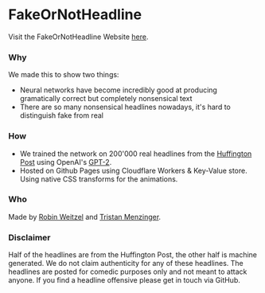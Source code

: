 # FakeOrNotHeadline

Visit the FakeOrNotHeadline Website [here](....link).


### Why
We made this to show two things:
* Neural networks have become incredibly good at producing gramatically correct but completely nonsensical text
* There are so many nonsensical headlines nowadays, it's hard to distinguish fake from real

### How
* We trained the network on 200'000 real headlines from the [Huffington Post](https://www.huffpost.com)
using OpenAI's [GPT-2](https://github.com/openai/gpt-2!).
* Hosted on Github Pages using Cloudflare Workers & Key-Value store. Using native CSS transforms for the animations.

### Who
Made by [Robin Weitzel](https://github.com/RobinWeitzel) and [Tristan Menzinger](https://github.com/TristanMenzinger).

### Disclaimer
Half of the headlines are from the Huffington Post, the other half is machine generated. We do not claim authenticity for any of these headlines. The headlines are posted for comedic purposes only and not meant to attack anyone. If you find a headline offensive please get in touch via GitHub.
